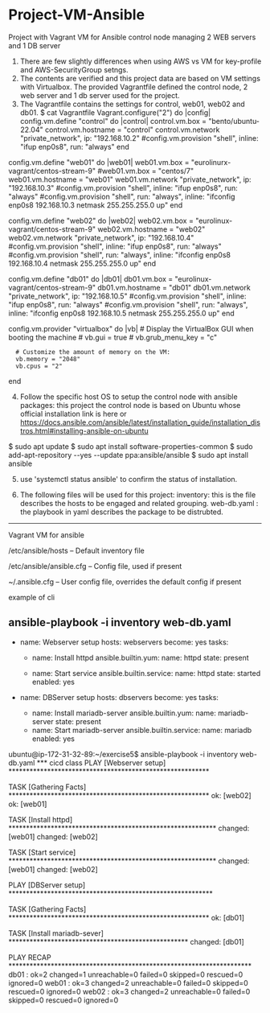 # Project-VM-Ansible
Project with Vagrant VM for Ansible control node managing 2 WEB servers and 1 DB server

1. There are few slightly differences when using AWS vs VM for key-profile and AWS-SecurityGroup setngs. 
2. The contents are verified and this project data are based on VM settings with Virtualbox. The provided Vagrantfile defined the control node, 2 web server and 1 db server used for the project.
3. The Vagrantfile contains the settings for control, web01, web02 and db01.
$ cat Vagrantfile
Vagrant.configure("2") do |config|
  config.vm.define "control" do |control|
        control.vm.box = "bento/ubuntu-22.04"
        control.vm.hostname = "control"
        control.vm.network "private_network", ip: "192.168.10.2"
        #config.vm.provision "shell", inline: "ifup enp0s8", run: "always"
  end

  config.vm.define "web01" do |web01|
        web01.vm.box = "eurolinurx-vagrant/centos-stream-9"
        #web01.vm.box = "centos/7"
        web01.vm.hostname = "web01"
        web01.vm.network "private_network", ip: "192.168.10.3"
        #config.vm.provision "shell", inline: "ifup enp0s8", run: "always"
        #config.vm.provision "shell", run: "always", inline: "ifconfig enp0s8 192.168.10.3 netmask  255.255.255.0 up"
  end

  config.vm.define "web02" do |web02|
        web02.vm.box = "eurolinux-vagrant/centos-stream-9"
        web02.vm.hostname = "web02"
        web02.vm.network "private_network", ip: "192.168.10.4"
        #config.vm.provision "shell", inline: "ifup enp0s8", run: "always"
        #config.vm.provision "shell", run: "always", inline: "ifconfig enp0s8 192.168.10.4 netmask  255.255.255.0 up"
  end

  config.vm.define "db01" do |db01|
        db01.vm.box = "eurolinux-vagrant/centos-stream-9"
        db01.vm.hostname = "db01"
        db01.vm.network "private_network", ip: "192.168.10.5"
        #config.vm.provision "shell", inline: "ifup enp0s8", run: "always"
        #config.vm.provision "shell", run: "always", inline: "ifconfig enp0s8 192.168.10.5 netmask  255.255.255.0 up"
  end

  config.vm.provider "virtualbox" do |vb|
      # Display the VirtualBox GUI when booting the machine
      # vb.gui = true
      # vb.grub_menu_key = "c"

      # Customize the amount of memory on the VM:
      vb.memory = "2048"
      vb.cpus = "2"
  end

4. Follow the specific host OS to setup the control node with ansible packages: this project the control node is based on Ubuntu whose official installation link is here or https://docs.ansible.com/ansible/latest/installation_guide/installation_distros.html#installing-ansible-on-ubuntu

$ sudo apt update
$ sudo apt install software-properties-common
$ sudo add-apt-repository --yes --update ppa:ansible/ansible
$ sudo apt install ansible

5. use 'systemctl status ansible' to confirm the status of installation.


6. The following files will be used for this project: 
inventory: this is the file describes the hosts to be engaged and related grouping. 
web-db.yaml : the playbook in yaml describes the package to be distrubted.

***
Vagrant VM for ansible

/etc/ansible/hosts – Default inventory file

/etc/ansible/ansible.cfg – Config file, used if present

~/.ansible.cfg – User config file, overrides the default config if present


example of cli

ansible-playbook -i inventory web-db.yaml
---
- name: Webserver setup
  hosts: webservers
  become: yes
  tasks:
    - name: Install httpd
      ansible.builtin.yum:
        name: httpd
        state: present

    - name: Start service
      ansible.builtin.service:
        name: httpd
        state: started
        enabled: yes

- name: DBServer setup
  hosts: dbservers
  become: yes
  tasks:
    - name: Install mariadb-server
      ansible.builtin.yum:
        name: mariadb-server
        state: present
    - name: Start mariadb-server
      ansible.builtin.service:
        name: mariadb
        enabled: yes

ubuntu@ip-172-31-32-89:~/exercise5$ ansible-playbook -i inventory web-db.yaml
*** cicd class
PLAY [Webserver setup] *********************************************************

TASK [Gathering Facts] *********************************************************
ok: [web02]
ok: [web01]

TASK [Install httpd] ***********************************************************
changed: [web01]
changed: [web02]

TASK [Start service] ***********************************************************
changed: [web01]
changed: [web02]

PLAY [DBServer setup] **********************************************************

TASK [Gathering Facts] *********************************************************
ok: [db01]

TASK [Install mariadb-sever] ***************************************************
changed: [db01]

PLAY RECAP *********************************************************************
db01                       : ok=2    changed=1    unreachable=0    failed=0    skipped=0    rescued=0    ignored=0
web01                      : ok=3    changed=2    unreachable=0    failed=0    skipped=0    rescued=0    ignored=0
web02                      : ok=3    changed=2    unreachable=0    failed=0    skipped=0    rescued=0    ignored=0


